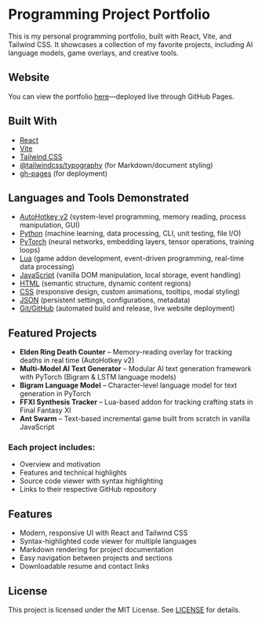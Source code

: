 # Programming Project Portfolio

This is my personal programming portfolio, built with React, Vite, and Tailwind CSS. It showcases a collection of my favorite projects, including AI language models, game overlays, and creative tools.

## Website

You can view the portfolio [here](https://yosna.github.io/Kody-James-Portfolio/)—deployed live through GitHub Pages.

## Built With

- [React](https://reactjs.org/)
- [Vite](https://vitejs.dev/)
- [Tailwind CSS](https://tailwindcss.com/)
- [@tailwindcss/typography](https://tailwindcss.com/docs/typography-plugin) (for Markdown/document styling)
- [gh-pages](https://www.npmjs.com/package/gh-pages) (for deployment)

## Languages and Tools Demonstrated

- [AutoHotkey v2](https://www.autohotkey.com) (system-level programming, memory reading, process manipulation, GUI)
- [Python](https://www.python.org) (machine learning, data processing, CLI, unit testing, file I/O)
- [PyTorch](https://pytorch.org) (neural networks, embedding layers, tensor operations, training loops)
- [Lua](https://www.lua.org) (game addon development, event-driven programming, real-time data processing)
- [JavaScript](https://developer.mozilla.org/en-US/docs/Web/JavaScript) (vanilla DOM manipulation, local storage, event handling)
- [HTML](https://developer.mozilla.org/en-US/docs/Web/HTML) (semantic structure, dynamic content regions)
- [CSS](https://developer.mozilla.org/en-US/docs/Web/CSS) (responsive design, custom animations, tooltips, modal styling)
- [JSON](https://www.json.org/json-en.html) (persistent settings, configurations, metadata)
- [Git/GitHub](https://github.com) (automated build and release, live website deployment)

## Featured Projects

- **Elden Ring Death Counter** – Memory-reading overlay for tracking deaths in real time (AutoHotkey v2)
- **Multi-Model AI Text Generator** – Modular AI text generation framework with PyTorch (Bigram & LSTM language models)
- **Bigram Language Model** – Character-level language model for text generation in PyTorch
- **FFXI Synthesis Tracker** – Lua-based addon for tracking crafting stats in Final Fantasy XI
- **Ant Swarm** – Text-based incremental game built from scratch in vanilla JavaScript

### Each project includes:

- Overview and motivation
- Features and technical highlights
- Source code viewer with syntax highlighting
- Links to their respective GitHub repository

## Features

- Modern, responsive UI with React and Tailwind CSS
- Syntax-highlighted code viewer for multiple languages
- Markdown rendering for project documentation
- Easy navigation between projects and sections
- Downloadable resume and contact links

## License

This project is licensed under the MIT License.
See [LICENSE](https://github.com/Yosna/Kody-James-Portfolio/blob/main/LICENSE) for details.
